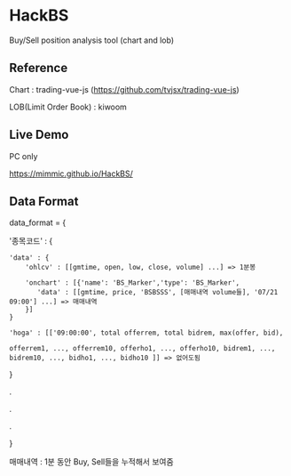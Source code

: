 # HackBS
Buy/Sell position analysis tool (chart and lob)

## Reference
Chart : trading-vue-js (https://github.com/tvjsx/trading-vue-js)

LOB(Limit Order Book) : kiwoom

## Live Demo 

PC only

https://mimmic.github.io/HackBS/

## Data Format

data_format = {

  '종목코드' :  {
  
    'data' : {
        'ohlcv' : [[gmtime, open, low, close, volume] ...] => 1분봉

        'onchart' : [{'name': 'BS_Marker','type': 'BS_Marker', 
           'data' : [[gmtime, price, 'BSBSSS', [매매내역 volume들], '07/21 09:00'] ...] => 매매내역
        }]
    }
    
    'hoga' : [['09:00:00', total offerrem, total bidrem, max(offer, bid), 
    
    offerrem1, ..., offerrem10, offerho1, ..., offerho10, bidrem1, ..., bidrem10, ..., bidho1, ..., bidho10 ]] => 없어도됨
  
  }
  
  .
  
  .
  
  .
  
}

매매내역 : 1분 동안 Buy, Sell들을 누적해서 보여줌
